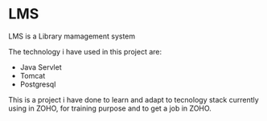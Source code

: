 # LMS

LMS is a Library mamagement system

The technology i have used in this project are: 

  - Java Servlet
  - Tomcat
  - Postgresql

This is a project i have done to learn and adapt to tecnology stack currently using in ZOHO,
for training purpose and to get a job in ZOHO.
